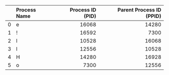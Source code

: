|    | Process Name   |   Process ID (PID) |   Parent Process ID (PPID) |
|---:|:---------------|-------------------:|---------------------------:|
|  0 | e              |              16068 |                      14280 |
|  1 | !              |              16592 |                       7300 |
|  2 | l              |              10528 |                      16068 |
|  3 | l              |              12556 |                      10528 |
|  4 | H              |              14280 |                      16928 |
|  5 | o              |               7300 |                      12556 |